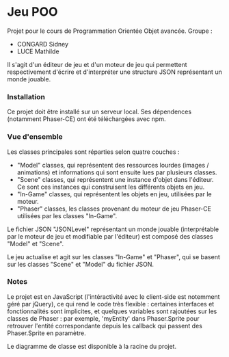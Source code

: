 
# Jeu POO

Projet pour le cours de Programmation Orientée Objet avancée.
Groupe :
 - CONGARD Sidney
 - LUCE Mathilde

Il s'agit d'un éditeur de jeu et d'un moteur de jeu qui permettent respectivement
d'écrire et d'interpréter une structure JSON représentant un monde jouable.

### Installation

Ce projet doit être installé sur un serveur local.
Ses dépendences (notamment Phaser-CE) ont été téléchargées avec npm.

### Vue d'ensemble

Les classes principales sont réparties selon quatre couches :
 - "Model" classes, qui représentent des ressources lourdes (images / animations) et
   informations qui sont ensuite lues par plusieurs classes.
 - "Scene" classes, qui représentent une instance d'objet dans l'éditeur. Ce sont ces
   instances qui construisent les différents objets en jeu.
 - "In-Game" classes, qui représentent les objets en jeu, utilisées par le moteur.
 - "Phaser" classes, les classes provenant du moteur de jeu Phaser-CE utilisées par les
   classes "In-Game".

Le fichier JSON "JSONLevel" représentant un monde jouable (interprétable par le moteur
de jeu et modifiable par l'éditeur) est composé des classes "Model" et "Scene".

Le jeu actualise et agit sur les classes "In-Game" et "Phaser", qui se basent sur les
classes "Scene" et "Model" du fichier JSON.

### Notes

Le projet est en JavaScript (l'intéractivité avec le client-side est notemment géré par jQuery), ce qui rend le code très flexible : certaines interfaces et
fonctionnalités sont implicites, et quelques variables sont rajoutées sur les classes de
Phaser : par exemple, 'myEntity' dans Phaser.Sprite pour retrouver l'entité correspondante
depuis les callback qui passent des Phaser.Sprite en paramètre.

Le diagramme de classe est disponible à la racine du projet.
